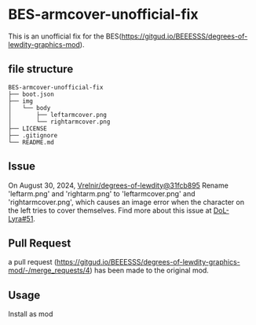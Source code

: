 # BES-armcover-unofficial-fix
This is an unofficial fix for the BES(https://gitgud.io/BEEESSS/degrees-of-lewdity-graphics-mod). 

## file structure
```plaintext
BES-armcover-unofficial-fix
├── boot.json
├── img
│   └── body
│       ├── leftarmcover.png
│       └── rightarmcover.png
├── LICENSE
├── .gitignore
└── README.md
```

## Issue
On August 30, 2024, [Vrelnir/degrees-of-lewdity@31fcb895](https://gitgud.io/Vrelnir/degrees-of-lewdity/-/commit/31fcb895af6edc41af6f0832d5a840abf1cf473a) Rename 'leftarm.png' and 'rightarm.png' to 'leftarmcover.png' and 'rightarmcover.png', which causes an image error when the character on the left tries to cover themselves. Find more about this issue at [DoL-Lyra#51](https://github.com/DoL-Lyra/Lyra/issues/51).

## Pull Request
a pull request (https://gitgud.io/BEEESSS/degrees-of-lewdity-graphics-mod/-/merge_requests/4) has been made to the original mod.

## Usage
Install as mod